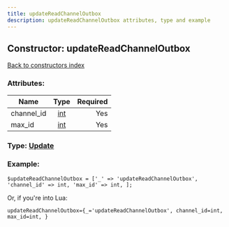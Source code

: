 ```yaml
---
title: updateReadChannelOutbox
description: updateReadChannelOutbox attributes, type and example
---
```

## Constructor: updateReadChannelOutbox  
[Back to constructors index](index.md)



### Attributes:

| Name     |    Type       | Required |
|----------|:-------------:|---------:|
|channel\_id|[int](../types/int.md) | Yes|
|max\_id|[int](../types/int.md) | Yes|



### Type: [Update](../types/Update.md)


### Example:

```
$updateReadChannelOutbox = ['_' => 'updateReadChannelOutbox', 'channel_id' => int, 'max_id' => int, ];
```  

Or, if you're into Lua:  


```
updateReadChannelOutbox={_='updateReadChannelOutbox', channel_id=int, max_id=int, }

```


